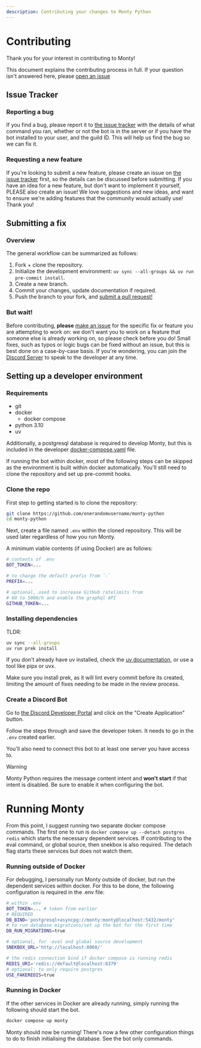 ```yaml
---
description: Contributing your changes to Monty Python
---
```


# Contributing

Thank you for your interest in contributing to Monty!

This document explains the contributing process in full. If your question isn't
answered here, please
[open an issue](https://github.com/onerandomusername/monty-python/issues)

## Issue Tracker

### Reporting a bug

If you find a bug, please report it to
[the issue tracker](https://github.com/onerandomusername/monty-python/issues/new/choose)
with the details of what command you ran, whether or not the bot is in the
server or if you have the bot installed to your user, and the guild ID. This
will help us find the bug so we can fix it.

### Requesting a new feature

If you're looking to submit a new feature, please create an issue on
[the issue tracker](https://github.com/onerandomusername/monty-python/issues/new/choose)
first, so the details can be discussed before submitting. If you have an idea
for a new feature, but don't want to implement it yourself, PLEASE also create
an issue! We love suggestions and new ideas, and want to ensure we're adding
features that the community would actually use! Thank you!

## Submitting a fix

### Overview

The general workflow can be summarized as follows:

1. Fork + clone the repository.
1. Initialize the development environment:
    `uv sync --all-groups && uv run pre-commit install`.
1. Create a new branch.
1. Commit your changes, update documentation if required.
1. Push the branch to your fork, and
    [submit a pull request!](https://github.com/onerandomusername/monty-python/pull/new)

### But wait!

Before contributing, **please**
[make an issue](https://github.com/onerandomusername/monty-python/issues/new/choose)
for the specific fix or feature you are attempting to work on: we don't want you
to work on a feature that someone else is already working on, so please check
before you do! Small fixes, such as typos or logic bugs can be fixed without an
issue, but this is best done on a case-by-case basis. If you're wondering, you
can join the [Discord Server](https://discord.gg/mPscM4FjWB) to speak to the
developer at any time.

## Setting up a developer environment

### Requirements

- git
- docker
    - docker compose
- python 3.10
- uv

Additionally, a postgresql database is required to develop Monty, but this is
included in the developer
[docker-compose.yaml](https://github.com/onerandomusername/monty-python/blob/main/docker-compose.yaml)
file.

If running the bot within docker, most of the following steps can be skipped as
the environment is built within docker automatically. You'll still need to clone
the repository and set up pre-commit hooks.

### Clone the repo

First step to getting started is to clone the repository:

```sh
git clone https://github.com/onerandomusername/monty-python
cd monty-python
```

Next, create a file named `.env` within the cloned repository. This will be used
later regardless of how you run Monty.

A minimum viable contents (if using Docker) are as follows:

```sh
# contents of .env
BOT_TOKEN=...

# to change the default prefix from `-`
PREFIX=...

# optional, used to increase GitHub ratelimits from
# 60 to 5000/h and enable the graphql API
GITHUB_TOKEN=...
```

### Installing dependencies

TLDR:

```sh
uv sync --all-groups
uv run prek install
```

If you don't already have uv installed, check the
[uv documentation](https://docs.astral.sh/uv/), or use a tool like pipx or
uvx.

Make sure you install prek, as it will lint every commit before its
created, limiting the amount of fixes needing to be made in the review process.

### Create a Discord Bot

Go to
[the Discord Developer Portal](https://discord.com/developers/applications) and
click on the "Create Application" button.

Follow the steps through and save the developer token. It needs to go in the
`.env` created earlier.

You'll also need to connect this bot to at least one server you have access to.

> [!WARNING]
> Monty Python requires the message content intent and **won't start** if that
> intent is disabled. Be sure to enable it when configuring the bot.

# Running Monty

From this point, I suggest running two separate docker compose commands. The
first one to run is `docker compose up --detach postgres redis` which starts the
necessary dependent services. If contributing to the eval command, or global
source, then snekbox is also required. The detach flag starts these services but
does not watch them.

### Running outside of Docker

For debugging, I personally run Monty outside of docker, but run the dependent
services within docker. For this to be done, the following configuration is
required in the .env file:

```sh
# within .env
BOT_TOKEN=... # token from earlier
# REQUIRED
DB_BIND='postgresql+asyncpg://monty:monty@localhost:5432/monty'
# to run database migrations/set up the bot for the first time
DB_RUN_MIGRATIONS=true

# optional, for -eval and global source development
SNEKBOX_URL='http://localhost:8060/'

# the redis connection bind if docker compose is running redis
REDIS_URI='redis://default@localhost:6379'
# optional: to only require postgres
USE_FAKEREDIS=true
```

### Running in Docker

If the other services in Docker are already running, simply running the
following should start the bot.

```sh
docker compose up monty
```

Monty should now be running! There's now a few other configuration things to do
to finish initialising the database. See the bot only commands.
